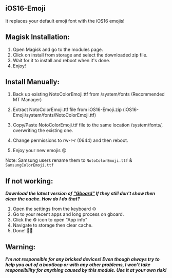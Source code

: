 ## iOS16-Emoji
It replaces your default emoji font with the iOS16 emojis!


## Magisk Installation: 
1. Open Magisk and go to the modules page.
2. Click on install from storage and select the downloaded zip file.
3. Wait for it to install and reboot when it's done.
4. Enjoy!


## Install Manually:

1. Back up existing NotoColorEmoji.ttf from /system/fonts (Recommended MT Manager)

2. Extract NotoColorEmoji.ttf file from iOS16-Emoji.zip (iOS16-Emoji/system/fonts/NotoColorEmoji.ttf)

3. Copy/Paste NotoColorEmoji.ttf file to the same location /system/fonts/, overwriting the existing one. 

4. Change permissions to rw-r-r (0644) and then reboot.

5. Enjoy your new emojis 😝

Note: Samsung users rename them to ```NotoColorEmoji.ttf``` & ```SamsungColorEmoji.ttf```


## If not working:

***Download the latest version of ["Gboard"](https://www.apkmirror.com/apk/google-inc/gboard/) If they still don't show then clear the cache. 
How do I do that?***
1. Open the settings from the keyboard ⚙️ 
2. Go to your recent apps and long process on gboard.
3. Click the ⚙️ icon to open "App info" 
4. Navigate to storage then clear cache. 
5. Done!  🫣🫡


## Warning:
***I'm not responsible for any bricked devices! Even though always try to help you out of a bootloop or with any other problems, I won't take responsibility for anything caused by this module. Use it at your own risk!***
